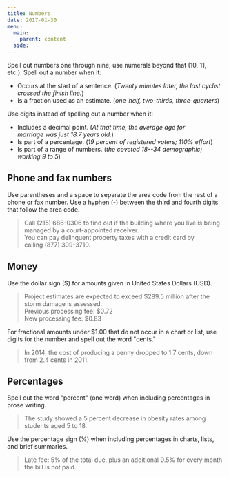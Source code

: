 ```yaml
---
title: Numbers
date: 2017-01-30
menu:
  main:
    parent: content
  side:
---
```


Spell out numbers one through nine; use numerals beyond that (10, 11, etc.). Spell out a number when it:

* Occurs at the start of a sentence. (*Twenty minutes later, the last cyclist crossed the finish line.*)
* Is a fraction used as an estimate. (*one-half, two-thirds, three-quarters*)

Use digits instead of spelling out a number when it:

* Includes a decimal point. (*At that time, the average age for marriage was just 18.7 years old.*)
* Is part of a percentage. (*19 percent of registered voters; 110% effort*)
* Is part of a range of numbers. (*the coveted 18--34 demographic; working 9 to 5*)

## Phone and fax numbers
Use parentheses and a space to separate the area code from the rest of a phone or fax number. Use a hyphen (-) between the third and fourth digits that follow the area code.

>Call (215) 686-0306 to find out if the building where you live is being managed by a court-appointed receiver.  
You can pay delinquent property taxes with a credit card by calling (877) 309-3710.

## Money
Use the dollar sign ($) for amounts given in United States Dollars (USD).

>Project estimates are expected to exceed $289.5 million after the storm damage is assessed.  
Previous processing fee: $0.72  
New processing fee: $0.83  

For fractional amounts under $1.00 that do not occur in a chart or list, use digits for the number and spell out the word "cents."

>In 2014, the cost of producing a penny dropped to 1.7 cents, down from 2.4 cents in 2011.

## Percentages
Spell out the word "percent" (one word) when including percentages in prose writing.

>The study showed a 5 percent decrease in obesity rates among students aged 5 to 18.

Use the percentage sign (%) when including percentages in charts, lists, and brief summaries.

>Late fee: 5% of the total due, plus an additional 0.5% for every month the bill is not paid.
